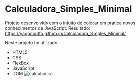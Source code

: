 # Calculadora_Simples_Minimal
 
Projeto desenvolvido com o intuito de colocar em prática novos conhecimentos de JavaScript.
Resultado: https://yagocoutto.github.io/Calculadora_Simples_Minimal/

Neste projeto foi utilizado:
- HTML5
- CSS
- FlexBox
- JavaScript
- DOM 
![calculadora](https://user-images.githubusercontent.com/62577739/177450774-3a41b63b-ddb0-486e-ab9f-a02535df21ca.png)
